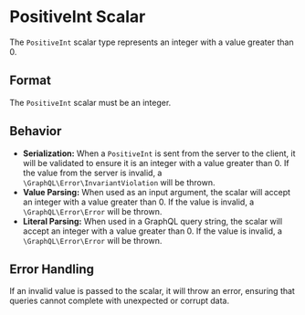 # PositiveInt Scalar

The `PositiveInt` scalar type represents an integer with a value greater than 0.

## Format

The `PositiveInt` scalar must be an integer.

## Behavior

- **Serialization:** When a `PositiveInt` is sent from the server to the client, it will be validated to ensure it is an integer with a value greater than 0. If the value from the server is invalid, a `\GraphQL\Error\InvariantViolation` will be thrown.
- **Value Parsing:** When used as an input argument, the scalar will accept an integer with a value greater than 0. If the value is invalid, a `\GraphQL\Error\Error` will be thrown.
- **Literal Parsing:** When used in a GraphQL query string, the scalar will accept an integer with a value greater than 0. If the value is invalid, a `\GraphQL\Error\Error` will be thrown.

## Error Handling

If an invalid value is passed to the scalar, it will throw an error, ensuring that queries cannot complete with unexpected or corrupt data.
